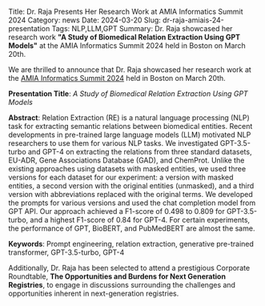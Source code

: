 Title: Dr. Raja Presents Her Research Work at AMIA Informatics Summit 2024
Category: news
Date: 2024-03-20
Slug: dr-raja-amiais-24-presentation
Tags: NLP,LLM,GPT
Summary: Dr. Raja showcased her research work **"A Study of Biomedical Relation Extraction Using GPT Models"** at the AMIA Informatics Summit 
2024 held in Boston on March 20th.

We are thrilled to announce that Dr. Raja showcased her research work at the [AMIA Informatics Summit 2024](https://amia.org/education-events/amia-2024-informatics-summit) held in Boston on March 20th.

**Presentation Title**: *A Study of Biomedical Relation Extraction Using GPT Models*

**Abstract**: Relation Extraction (RE) is a natural language processing (NLP) task for extracting semantic relations between biomedical entities. Recent developments in pre-trained large language models (LLM) motivated NLP researchers to use them for various NLP tasks. We investigated GPT-3.5-turbo and GPT-4 on extracting the relations from three standard datasets, EU-ADR, Gene Associations Database (GAD), and ChemProt. Unlike the existing approaches using datasets with masked entities, we used three versions for each dataset for our experiment: a version with masked entities, a second version with the original entities (unmasked), and a third version with abbreviations replaced with the original terms. We developed the prompts for various versions and used the chat completion model from GPT API. Our approach achieved a F1-score of 0.498 to 0.809 for GPT-3.5-turbo, and a highest F1-score of 0.84 for GPT-4. For certain experiments, the performance of GPT, BioBERT, and PubMedBERT are almost the same.  

**Keywords**: Prompt engineering, relation extraction, generative pre-trained transformer, GPT-3.5-turbo, GPT-4


Additionally, Dr. Raja has been selected to attend a prestigious Corporate Roundtable, **The Opportunities and Burdens for Next Generation Registries**, to engage in discussions surrounding the challenges and opportunities inherent in next-generation registries. 


